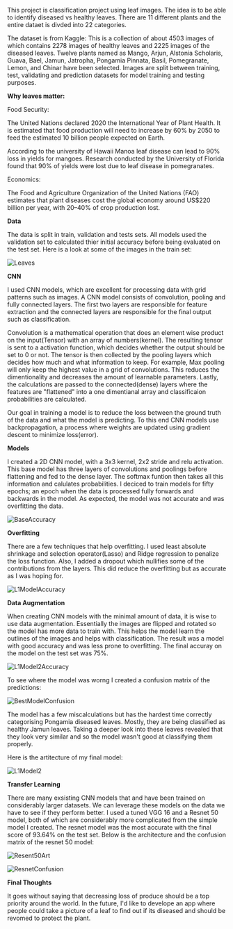 This project is classification project using leaf images. The idea is to be able to identify diseased vs healthy leaves. There are 11 different plants and the entire dataet is divded into 22 categories.

The dataset is from Kaggle: This is a collection of about 4503 images of which contains 2278 images of healthy leaves and 2225 images of the diseased leaves. Twelve plants named as Mango, Arjun, Alstonia Scholaris, Guava, Bael, Jamun, Jatropha, Pongamia Pinnata, Basil, Pomegranate, Lemon, and Chinar have been selected. Images are split between training, test, validating and prediction datasets for model training and testing purposes.

**Why leaves matter:**

Food Security:

The United Nations declared 2020 the International Year of Plant Health. It is estimated that food production will need to increase by 60% by 2050 to feed the estimated 10 billion people expected on Earth.

According to the university of Hawaii Manoa leaf disease can lead to 90% loss in yields for mangoes. Research conducted by the University of Florida found that 90% of yields were lost due to leaf disease in pomegranates. 

Economics:

The Food and Agriculture Organization of the United Nations (FAO) estimates that plant diseases cost the global economy around US$220 billion per year, with 20–40% of crop production lost.

**Data**

The data is split in train, validation and tests sets. All models used the validation set to calculated thier initial accuracy before being evaluated on the test set. Here is a look at some of the images in the train set:

![Leaves](https://user-images.githubusercontent.com/115169255/219449863-9e05635d-1bde-44d7-902f-eec9d2f4b364.png)


**CNN**

I used CNN models, which are excellent for processing data with grid patterns such as images. A CNN model consists of convolution, pooling and fully connected layers. The first two layers are responsible for feature extraction and the connected layers are responsible for the final output such as classification. 

Convolution is a mathematical operation that does an element wise product on the input(Tensor) with an array of numbers(kernel). The resulting tensor is sent to a activation function, which decides whether the output should be set to 0 or not. The tensor is then collected by the pooling layers which decides how much and what information to keep. For example, Max pooling will only keep the highest value in a grid of convolutions. This reduces the dimentionality and decreases the amount of learnable parameters. Lastly, the calculations are passed to the connected(dense) layers where the features are "flattened" into a one dimentianal array and classificaion probabilities are calculated. 

Our goal in training a model is to reduce the loss between the ground truth of the data and what the model is predicting. To this end CNN models use backpropagation, a process where weights are updated using gradient descent to minimize loss(error).

**Models**

I created a 2D CNN model, with a 3x3 kernel, 2x2 stride and relu activation. This base model has three layers of convolutions and poolings before flattening and fed to the dense layer. The softmax funtion then takes all this information and calulates probabilities. I deciced to train models for fifty epochs; an epoch when the data is processed fully forwards and backwards in the model. As expected, the model was not accurate and was overfitting the data. 

![BaseAccuracy](https://user-images.githubusercontent.com/115169255/219435623-e53a471e-a37f-4524-aca4-2538cc552f23.png)

**Overfitting**

There are a few techniques that help overfitting. I used least absolute shrinkage and selection operator(Lasso) and Ridge regression to penalize the loss function. Also, I added a dropout which nullifies some of the contributions from the layers. This did reduce the overfitting but as accurate as I was hoping for.

![L1ModelAccuracy](https://user-images.githubusercontent.com/115169255/219440404-f9c5a057-fb18-42f8-b637-9aa77fc616e8.png)


**Data Augmentation**

When creating CNN models with the minimal amount of data, it is wise to use data augmentation. Essentially the images are flipped and rotated so the model has more data to train with. This helps the model learn the outlines of the images and helps with classification. The result was a model with good accuracy and was less prone to overfitting. The final accuray on the model on the test set was 75%.

![L1Model2Accuracy](https://user-images.githubusercontent.com/115169255/219446397-6c48c1a5-9049-47b2-8069-879322251dbb.png)

To see where the model was worng I created a confusion matrix of the predictions:

![BestModelConfusion](https://user-images.githubusercontent.com/115169255/219448547-a5e7124a-a48d-40ed-abae-c9e41db67190.png)

The model has a few miscalculations but has the hardest time correctly categorising Pongamia diseased leaves. Mostly, they are being classified as healthy Jamun leaves. Taking a deeper look into these leaves revealed that they look very similar and so the model wasn't good at classifying them properly.

Here is the artitecture of my final model:

![L1Model2](https://user-images.githubusercontent.com/115169255/219447549-63904b21-136f-46a9-bda6-9e4b5546f059.png)

**Transfer Learning**

There are many exsisting CNN models that and have been trained on considerably larger datasets. We can leverage these models on the data we have to see if they perform better. I used a tuned VGG 16 and a Resnet 50 model, both of which are considerably more complicated from the simple model I created. The resnet model was the most accurate with the final score of 93.64% on the test set. Below is the architecture and the confusion matrix of the resnet 50 model:

![Resent50Art](https://user-images.githubusercontent.com/115169255/219451600-d5d96ca7-851b-430c-9831-e8b4120c3399.png)

![ResnetConfusion](https://user-images.githubusercontent.com/115169255/219451234-b5500de7-885e-40c5-bb54-1cf7fbcb715c.png)


**Final Thoughts**

It goes without saying that decreasing loss of produce should be a top priority around the world. In the future, I'd like to develope an app where people could take a picture of a leaf to find out if its diseased and should be revomed to protect the plant. 
